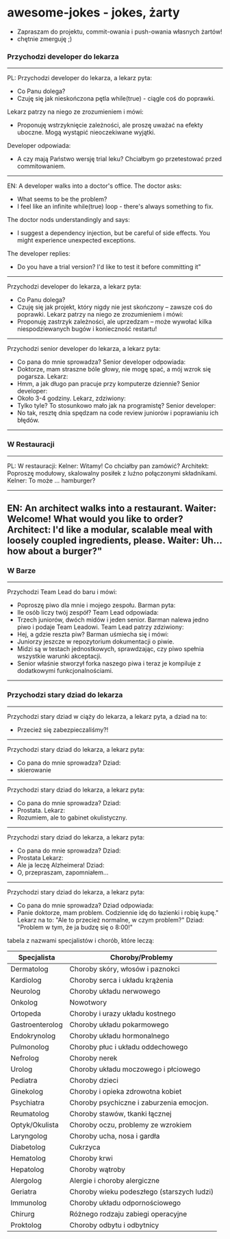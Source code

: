 # awesome-jokes - jokes, żarty

- Zapraszam do projektu, commit-owania i push-owania własnych żartów!
- chętnie zmerguję ;)


### Przychodzi developer do lekarza


---
PL:
Przychodzi developer do lekarza, a lekarz pyta:
- Co Panu dolega?
- Czuję się jak nieskończona pętla while(true) - ciągle coś do poprawki.

Lekarz patrzy na niego ze zrozumieniem i mówi:
- Proponuję wstrzyknięcie zależności, ale proszę uważać na efekty uboczne. Mogą wystąpić nieoczekiwane wyjątki.

Developer odpowiada:
- A czy mają Państwo wersję trial leku? Chciałbym go przetestować przed commitowaniem.

---
EN:
A developer walks into a doctor's office. The doctor asks:
- What seems to be the problem?
- I feel like an infinite while(true) loop - there's always something to fix.

The doctor nods understandingly and says:
- I suggest a dependency injection, but be careful of side effects. You might experience unexpected exceptions.

The developer replies:
- Do you have a trial version? I'd like to test it before committing it"

---
Przychodzi developer do lekarza, a lekarz pyta:
- Co Panu dolega?
- Czuję się jak projekt, który nigdy nie jest skończony – zawsze coś do poprawki.
Lekarz patrzy na niego ze zrozumieniem i mówi:
- Proponuję zastrzyk zależności, ale uprzedzam – może wywołać kilka niespodziewanych bugów i konieczność restartu!

---
Przychodzi senior developer do lekarza, a lekarz pyta:
- Co pana do mnie sprowadza?
Senior developer odpowiada:
- Doktorze, mam straszne bóle głowy, nie mogę spać, a mój wzrok się pogarsza.
Lekarz:
- Hmm, a jak długo pan pracuje przy komputerze dziennie?
Senior developer:
- Około 3-4 godziny.
Lekarz, zdziwiony:
- Tylko tyle? To stosunkowo mało jak na programistę?
Senior developer:
- No tak, resztę dnia spędzam na code review juniorów i poprawianiu ich błędów.

---

### W Restauracji

---
PL:
W restauracji:
Kelner: Witamy! Co chciałby pan zamówić?
Architekt: Poproszę modułowy, skalowalny posiłek z luźno połączonymi składnikami.
Kelner: To może ... hamburger?

---
EN:
An architect walks into a restaurant.
Waiter: Welcome! What would you like to order?
Architect: I'd like a modular, scalable meal with loosely coupled ingredients, please.
Waiter: Uh... how about a burger?"
---


### W Barze


---
Przychodzi Team Lead do baru i mówi:
- Poproszę piwo dla mnie i mojego zespołu.
Barman pyta:
- Ile osób liczy twój zespół?
Team Lead odpowiada:
- Trzech juniorów, dwóch midów i jeden senior.
Barman nalewa jedno piwo i podaje Team Leadowi.
Team Lead patrzy zdziwiony:
- Hej, a gdzie reszta piw?
Barman uśmiecha się i mówi:
- Juniorzy jeszcze w repozytorium dokumentacji o piwie.
- Midzi są w testach jednostkowych, sprawdzając, czy piwo spełnia wszystkie warunki akceptacji.
- Senior właśnie stworzył forka naszego piwa i teraz je kompiluje z dodatkowymi funkcjonalnościami.
---







### Przychodzi stary dziad do lekarza

---
Przychodzi stary dziad w ciąży do lekarza,
a lekarz pyta, a dziad na to: 
- Przecież się zabezpieczaliśmy?!

---
Przychodzi stary dziad do lekarza,
a lekarz pyta:
- Co pana do mnie sprowadza?
Dziad:
- skierowanie

---
Przychodzi stary dziad do lekarza, a lekarz pyta:
- Co pana do mnie sprowadza?
Dziad:
- Prostata.
Lekarz:
- Rozumiem, ale to gabinet okulistyczny.

---
Przychodzi stary dziad do lekarza, a lekarz pyta:
- Co pana do mnie sprowadza?
Dziad:
- Prostata
Lekarz:
- Ale ja leczę Alzheimera!
Dziad:
- O, przepraszam, zapomniałem...

---  
Przychodzi stary dziad do lekarza, a lekarz pyta:
- Co pana do mnie sprowadza?
Dziad odpowiada:
- Panie doktorze, mam problem. Codziennie  idę do łazienki i robię kupę."
Lekarz na to: "Ale to przecież normalne, w czym problem?"
Dziad: "Problem w tym, że ja budzę się o 8:00!"


tabela z nazwami specjalistów i chorób, które leczą:

| Specjalista           | Choroby/Problemy                          |
|-----------------------|-------------------------------------------|
| Dermatolog            | Choroby skóry, włosów i paznokci          |
| Kardiolog             | Choroby serca i układu krążenia           |
| Neurolog              | Choroby układu nerwowego                  |
| Onkolog               | Nowotwory                                 |
| Ortopeda              | Choroby i urazy układu kostnego           |
| Gastroenterolog       | Choroby układu pokarmowego                |
| Endokrynolog          | Choroby układu hormonalnego               |
| Pulmonolog            | Choroby płuc i układu oddechowego         |
| Nefrolog              | Choroby nerek                             |
| Urolog                | Choroby układu moczowego i płciowego      |
| Pediatra              | Choroby dzieci                            |
| Ginekolog             | Choroby i opieka zdrowotna kobiet         |
| Psychiatra            | Choroby psychiczne i zaburzenia emocjon.  |
| Reumatolog            | Choroby stawów, tkanki łącznej            |
| Optyk/Okulista        | Choroby oczu, problemy ze wzrokiem        |
| Laryngolog            | Choroby ucha, nosa i gardła               |
| Diabetolog            | Cukrzyca                                  |
| Hematolog             | Choroby krwi                              |
| Hepatolog             | Choroby wątroby                           |
| Alergolog             | Alergie i choroby alergiczne              |
| Geriatra              | Choroby wieku podeszłego (starszych ludzi)|
| Immunolog             | Choroby układu odpornościowego            |
| Chirurg               | Różnego rodzaju zabiegi operacyjne        |
| Proktolog             | Choroby odbytu i odbytnicy                |



